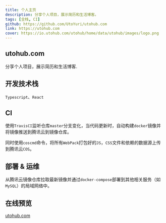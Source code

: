 ```yaml
---
title: 个人主页
description: 分享个人项目，展示简历和生活博客。
tags: [全栈, CI]
github: https://github.com/UtoYuri/utohub.com
link: https://utohub.com
cover: https://io.utohub.com/utohub/home/data/utohub/images/logo.png
---
```


## utohub.com
分享个人项目，展示简历和生活博客.

## 开发技术栈
`Typescript`、`React`

## CI
使用`TravisCI`监听仓库`master`分支变化，当代码更新时，自动构建`docker`镜像并将镜像推送到腾讯云到镜像仓库。

同时使用`coscmd`命令，将所有`WebPack`打包好的`JS`，`CSS`文件和依赖的数据源上传到腾讯云`COS`。

## 部署 & 运维
从腾讯云镜像仓库拉取最新镜像并通过`docker-compose`部署到其他相关服务（如`MySQL`）的局域网络中。

## 在线预览
[utohub.com](https://utohub.com)
